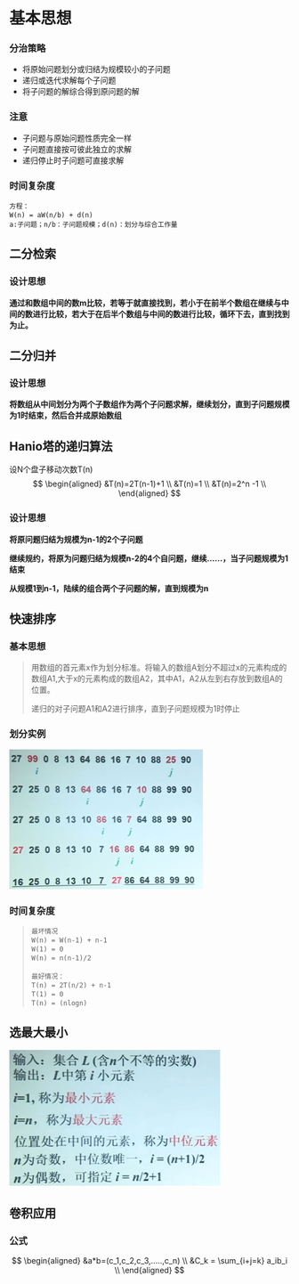 

# 基本思想



### 分治策略

- 将原始问题划分或归结为规模较小的子问题
- 递归或迭代求解每个子问题
- 将子问题的解综合得到原问题的解

### 注意

- 子问题与原始问题性质完全一样
- 子问题直接按可彼此独立的求解
- 递归停止时子问题可直接求解

### 时间复杂度

```
方程：
W(n) = aW(n/b) + d(n)
a:子问题；n/b：子问题规模；d(n)：划分与综合工作量
```

## 二分检索

### 设计思想

**通过和数组中间的数m比较，若等于就直接找到，若小于在前半个数组在继续与中间的数进行比较，若大于在后半个数组与中间的数进行比较，循环下去，直到找到为止。**

## 二分归并

### 设计思想

**将数组从中间划分为两个子数组作为两个子问题求解，继续划分，直到子问题规模为1时结束，然后合并成原始数组**

## Hanio塔的递归算法

设N个盘子移动次数T(n)
$$
\begin{aligned}
&T(n)=2T(n-1)+1 \\
&T(n)=1 \\
&T(n)=2^n -1 \\
\end{aligned}
$$

### 设计思想

**将原问题归结为规模为n-1的2个子问题**

**继续规约，将原为问题归结为规模n-2的4个自问题，继续……，当子问题规模为1结束**

**从规模1到n-1，陆续的组合两个子问题的解，直到规模为n**

## 快速排序

### 基本思想

> 用数组的首元素x作为划分标准。将输入的数组A划分不超过x的元素构成的数组A1,大于x的元素构成的数组A2，其中A1，A2从左到右存放到数组A的位置。
>
> 递归的对子问题A1和A2进行排序，直到子问题规模为1时停止

### 划分实例

<img src="概述.assets/1-1648991105191.png" alt="1-1648991105191" style="zoom:67%;" />

### 时间复杂度

> ```
> 最坏情况
> W(n) = W(n-1) + n-1
> W(1) = 0
> W(n) = n(n-1)/2
> 
> 最好情况：
> T(n) = 2T(n/2) + n-1
> T(1) = 0
> T(n) = (nlogn)
> ```

## 选最大最小

<img src="概述.assets/1-1649162061309.png" alt="1-1649162061309" style="zoom:67%;" />

## 卷积应用

### 公式

$$
\begin{aligned}
&a*b=(c_1,c_2,c_3,.....,c_n) \\
&C_k = \sum_{i+j=k} a_ib_i \\
\end{aligned}
$$





























